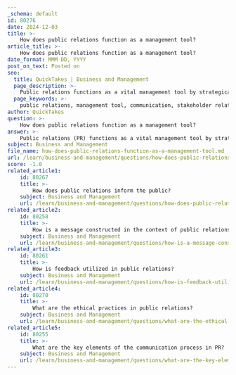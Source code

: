 ```yaml
---
_schema: default
id: 80276
date: 2024-12-03
title: >-
    How does public relations function as a management tool?
article_title: >-
    How does public relations function as a management tool?
date_format: MMM DD, YYYY
post_on_text: Posted on
seo:
  title: QuickTakes | Business and Management
  page_description: >-
    Public relations functions as a vital management tool by strategically managing communication and relationships between organizations and stakeholders, influencing public opinion, advising management, and enhancing overall organizational success.
  page_keywords: >-
    public relations, management tool, communication, stakeholder relationships, public opinion, crisis management, communication programs, strategic communication, relationship building, public policy influence, organizational strategies, reputation management
author: QuickTakes
question: >-
    How does public relations function as a management tool?
answer: >-
    Public relations (PR) functions as a vital management tool by strategically managing communication and relationships between an organization and its various stakeholders. This role is essential for achieving mutual understanding and influence, which ultimately contributes to the organization's success. Here are several key aspects of how public relations operates as a management function:\n\n1. **Anticipating and Analyzing Public Opinion**: PR professionals are tasked with anticipating, analyzing, and interpreting public opinion. This involves understanding the perceptions and attitudes of different stakeholder groups, which can inform organizational strategies and decision-making.\n\n2. **Counseling Management**: Public relations serves as a critical advisory function within organizations. PR practitioners provide insights and recommendations to management on how to communicate effectively with stakeholders, ensuring that organizational policies and practices align with public expectations.\n\n3. **Developing Communication Programs**: PR involves creating and implementing programs that inform and educate the public about the organization’s goals, values, and initiatives. This helps to build a positive image and fosters trust between the organization and its stakeholders.\n\n4. **Crisis Management**: In times of crisis, public relations plays a crucial role in managing information and shaping public perception. Effective PR strategies can mitigate damage to an organization’s reputation and help maintain stakeholder trust during challenging situations.\n\n5. **Building Relationships**: At its core, public relations is about establishing and maintaining mutually beneficial relationships between an organization and its publics. This includes engaging with media, customers, clients, and other stakeholders to foster understanding and cooperation.\n\n6. **Strategic Communication**: PR aligns communication efforts with the organization’s overall business goals and objectives. This strategic approach ensures that all messaging is coherent and supports the organization’s mission, enhancing brand awareness and reputation.\n\n7. **Influencing Public Policy**: Public relations also involves planning and implementing efforts to influence or change public policy. By engaging with policymakers and the community, PR can help shape the regulatory environment in which an organization operates.\n\nIn summary, public relations is a multifaceted management function that not only focuses on communication but also plays a critical role in shaping organizational policies, managing crises, and building long-term relationships with stakeholders. By effectively leveraging these elements, organizations can enhance their public image and achieve their strategic objectives.
subject: Business and Management
file_name: how-does-public-relations-function-as-a-management-tool.md
url: /learn/business-and-management/questions/how-does-public-relations-function-as-a-management-tool
score: -1.0
related_article1:
    id: 80267
    title: >-
        How does public relations inform the public?
    subject: Business and Management
    url: /learn/business-and-management/questions/how-does-public-relations-inform-the-public
related_article2:
    id: 80258
    title: >-
        How is a message constructed in the context of public relations?
    subject: Business and Management
    url: /learn/business-and-management/questions/how-is-a-message-constructed-in-the-context-of-public-relations
related_article3:
    id: 80261
    title: >-
        How is feedback utilized in public relations?
    subject: Business and Management
    url: /learn/business-and-management/questions/how-is-feedback-utilized-in-public-relations
related_article4:
    id: 80270
    title: >-
        What are the ethical practices in public relations?
    subject: Business and Management
    url: /learn/business-and-management/questions/what-are-the-ethical-practices-in-public-relations
related_article5:
    id: 80255
    title: >-
        What are the key elements of the communication process in PR?
    subject: Business and Management
    url: /learn/business-and-management/questions/what-are-the-key-elements-of-the-communication-process-in-pr
---
```


&nbsp;